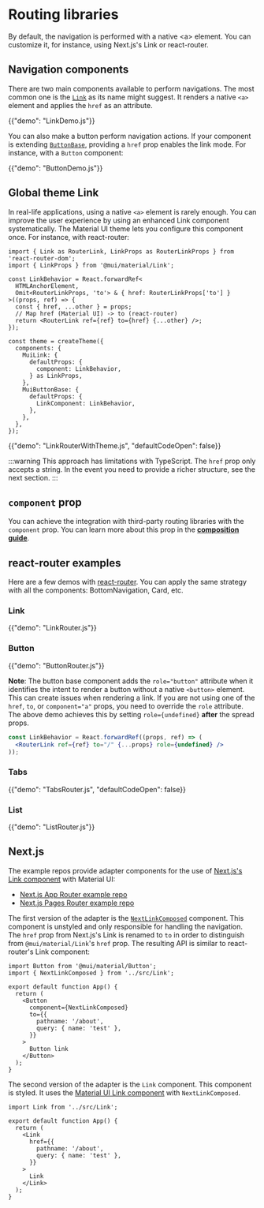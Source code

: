 # Routing libraries

<p class="description">By default, the navigation is performed with a native &lt;a&gt; element. You can customize it, for instance, using Next.js's Link or react-router.</p>

## Navigation components

There are two main components available to perform navigations.
The most common one is the [`Link`](/material-ui/react-link/) as its name might suggest.
It renders a native `<a>` element and applies the `href` as an attribute.

{{"demo": "LinkDemo.js"}}

You can also make a button perform navigation actions.
If your component is extending [`ButtonBase`](/material-ui/api/button-base/), providing a `href` prop enables the link mode.
For instance, with a `Button` component:

{{"demo": "ButtonDemo.js"}}

## Global theme Link

In real-life applications, using a native `<a>` element is rarely enough.
You can improve the user experience by using an enhanced Link component systematically.
The Material UI theme lets you configure this component once.
For instance, with react-router:

```tsx
import { Link as RouterLink, LinkProps as RouterLinkProps } from 'react-router-dom';
import { LinkProps } from '@mui/material/Link';

const LinkBehavior = React.forwardRef<
  HTMLAnchorElement,
  Omit<RouterLinkProps, 'to'> & { href: RouterLinkProps['to'] }
>((props, ref) => {
  const { href, ...other } = props;
  // Map href (Material UI) -> to (react-router)
  return <RouterLink ref={ref} to={href} {...other} />;
});

const theme = createTheme({
  components: {
    MuiLink: {
      defaultProps: {
        component: LinkBehavior,
      } as LinkProps,
    },
    MuiButtonBase: {
      defaultProps: {
        LinkComponent: LinkBehavior,
      },
    },
  },
});
```

{{"demo": "LinkRouterWithTheme.js", "defaultCodeOpen": false}}

:::warning
This approach has limitations with TypeScript.
The `href` prop only accepts a string.
In the event you need to provide a richer structure, see the next section.
:::

## `component` prop

You can achieve the integration with third-party routing libraries with the `component` prop.
You can learn more about this prop in the **[composition guide](/material-ui/guides/composition/#component-prop)**.

## react-router examples

Here are a few demos with [react-router](https://github.com/remix-run/react-router).
You can apply the same strategy with all the components: BottomNavigation, Card, etc.

### Link

{{"demo": "LinkRouter.js"}}

### Button

{{"demo": "ButtonRouter.js"}}

**Note**: The button base component adds the `role="button"` attribute when it identifies the intent to render a button without a native `<button>` element.
This can create issues when rendering a link.
If you are not using one of the `href`, `to`, or `component="a"` props, you need to override the `role` attribute.
The above demo achieves this by setting `role={undefined}` **after** the spread props.

```jsx
const LinkBehavior = React.forwardRef((props, ref) => (
  <RouterLink ref={ref} to="/" {...props} role={undefined} />
));
```

### Tabs

{{"demo": "TabsRouter.js", "defaultCodeOpen": false}}

### List

{{"demo": "ListRouter.js"}}

## Next.js

The example repos provide adapter components for the use of [Next.js's Link component](https://nextjs.org/docs/api-reference/next/link) with Material UI:

- [Next.js App Router example repo](https://github.com/mui/material-ui/tree/HEAD/examples/material-ui-nextjs-ts)
- [Next.js Pages Router example repo](https://github.com/mui/material-ui/tree/HEAD/examples/material-ui-nextjs-pages-router-ts)

The first version of the adapter is the [`NextLinkComposed`](https://github.com/mui/material-ui/blob/-/examples/material-ui-nextjs-ts/src/Link.tsx) component.
This component is unstyled and only responsible for handling the navigation.
The `href` prop from Next.js's Link is renamed to `to` in order to distinguish from `@mui/material/Link`'s `href` prop.
The resulting API is similar to react-router's Link component:

```tsx
import Button from '@mui/material/Button';
import { NextLinkComposed } from '../src/Link';

export default function App() {
  return (
    <Button
      component={NextLinkComposed}
      to={{
        pathname: '/about',
        query: { name: 'test' },
      }}
    >
      Button link
    </Button>
  );
}
```

The second version of the adapter is the `Link` component.
This component is styled.
It uses the [Material UI Link component](/material-ui/react-link/) with `NextLinkComposed`.

```tsx
import Link from '../src/Link';

export default function App() {
  return (
    <Link
      href={{
        pathname: '/about',
        query: { name: 'test' },
      }}
    >
      Link
    </Link>
  );
}
```
